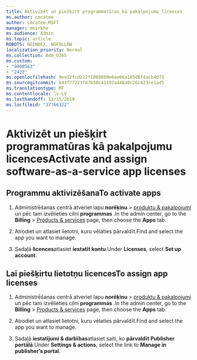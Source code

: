 ```yaml
---
title: Aktivizēt un piešķirt programmatūras kā pakalpojumu licences
ms.author: cmcatee
author: cmcatee-MSFT
manager: mnirkhe
ms.audience: Admin
ms.topic: article
ROBOTS: NOINDEX, NOFOLLOW
localization_priority: Normal
ms.collection: Adm_O365
ms.custom:
- "9000563"
- "2422"
ms.openlocfilehash: 9ea12fcd222f10890b0e6ee66a185d6f4acb4073
ms.sourcegitcommit: b43f77221f47b50c41197a448a9c26c423ce1ad5
ms.translationtype: MT
ms.contentlocale: lv-LV
ms.lasthandoff: 11/15/2019
ms.locfileid: "37766322"
---
```

# <a name="activate-and-assign-software-as-a-service-app-licenses"></a><span data-ttu-id="bdde9-102">Aktivizēt un piešķirt programmatūras kā pakalpojumu licences</span><span class="sxs-lookup"><span data-stu-id="bdde9-102">Activate and assign software-as-a-service app licenses</span></span> 

## <a name="to-activate-apps"></a><span data-ttu-id="bdde9-103">Programmu aktivizēšana</span><span class="sxs-lookup"><span data-stu-id="bdde9-103">To activate apps</span></span>

1. <span data-ttu-id="bdde9-104">Administrēšanas centrā atveriet lapu **norēķinu** > [produktu & pakalpojumi](https://go.microsoft.com/fwlink/p/?linkid=842054) un pēc tam izvēlieties cilni **programmas** .</span><span class="sxs-lookup"><span data-stu-id="bdde9-104">In the admin center, go to the **Billing** > [Products & services](https://go.microsoft.com/fwlink/p/?linkid=842054) page, then choose the **Apps** tab.</span></span>

2. <span data-ttu-id="bdde9-105">Atrodiet un atlasiet lietotni, kuru vēlaties pārvaldīt.</span><span class="sxs-lookup"><span data-stu-id="bdde9-105">Find and select the app you want to manage.</span></span>

3. <span data-ttu-id="bdde9-106">Sadaļā **licences**atlasiet **iestatīt kontu**.</span><span class="sxs-lookup"><span data-stu-id="bdde9-106">Under **Licenses**, select **Set up account**.</span></span>  

## <a name="to-assign-app-licenses"></a><span data-ttu-id="bdde9-107">Lai piešķirtu lietotņu licences</span><span class="sxs-lookup"><span data-stu-id="bdde9-107">To assign app licenses</span></span>

1. <span data-ttu-id="bdde9-108">Administrēšanas centrā atveriet lapu **norēķinu** > [produktu & pakalpojumi](https://go.microsoft.com/fwlink/p/?linkid=842054) un pēc tam izvēlieties cilni **programmas** .</span><span class="sxs-lookup"><span data-stu-id="bdde9-108">In the admin center, go to the **Billing** > [Products & services](https://go.microsoft.com/fwlink/p/?linkid=842054) page, then choose the **Apps** tab.</span></span>

2. <span data-ttu-id="bdde9-109">Atrodiet un atlasiet lietotni, kuru vēlaties pārvaldīt.</span><span class="sxs-lookup"><span data-stu-id="bdde9-109">Find and select the app you want to manage.</span></span>  

3. <span data-ttu-id="bdde9-110">Sadaļā **iestatījumi & darbības**atlasiet saiti, ko **pārvaldīt Publisher portālā**.</span><span class="sxs-lookup"><span data-stu-id="bdde9-110">Under **Settings & actions**, select the link to **Manage in publisher’s portal**.</span></span>